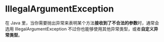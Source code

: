 # IllegalArgumentException
在 Java 里，当你需要抛出异常来表明某个方法**接收到了不合法的参数**时，通常会选用 IllegalArgumentException
不过你也能够使用其他异常类型，或者**自定义异常类型**。

